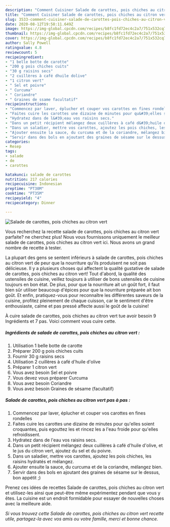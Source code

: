 ```yaml
---
description: "Comment Cuisiner Salade de carottes, pois chiches au citron vert"
title: "Comment Cuisiner Salade de carottes, pois chiches au citron vert"
slug: 3533-comment-cuisiner-salade-de-carottes-pois-chiches-au-citron-vert
date: 2020-08-12T19:58:11.649Z
image: https://img-global.cpcdn.com/recipes/b8fc1fd72ec4c2a7/751x532cq70/salade-de-carottes-pois-chiches-au-citron-vert-photo-principale-de-la-recette.jpg
thumbnail: https://img-global.cpcdn.com/recipes/b8fc1fd72ec4c2a7/751x532cq70/salade-de-carottes-pois-chiches-au-citron-vert-photo-principale-de-la-recette.jpg
cover: https://img-global.cpcdn.com/recipes/b8fc1fd72ec4c2a7/751x532cq70/salade-de-carottes-pois-chiches-au-citron-vert-photo-principale-de-la-recette.jpg
author: Sally Powell
ratingvalue: 4.8
reviewcount: 5
recipeingredient:
- "1 belle botte de carotte"
- "200 g pois chiches cuits"
- "30 g raisins secs"
- "2 cuillères à café dhuile dolive"
- "1 citron vert"
- " Sel et poivre"
- " Curcuma"
- " Coriandre"
- " Graines de ssame facultatif"
recipeinstructions:
- "Commencez par laver, éplucher et couper vos carottes en fines rondelles"
- "Faites cuire les carottes une dizaine de minutes pour qu&#39;elles soient croquantes, puis egouttez les et rincez les a l&#39;eau froide pour qu&#39;elles refroidissent."
- "Hydratez dans de l&#39;eau vos raisins secs."
- "Dans un petit récipient mélangez deux cuillères à café d&#39;huile d&#39;olive, et le jus du citron vert, ajoutez du sel et du poivre."
- "Dans un saladier, mettre vos carottes, ajoutez les pois chiches, les raisins hydratés et mélangez."
- "Ajouter ensuite la sauce, du curcuma et de la coriandre, mélangez bien."
- "Servir dans des bols en ajoutant des graines de sésame sur le dessus, bon appétit ;)"
categories:
- Resep
tags:
- salade
- de
- carottes

katakunci: salade de carottes 
nutrition: 217 calories
recipecuisine: Indonesian
preptime: "PT30M"
cooktime: "PT35M"
recipeyield: "4"
recipecategory: Dinner

---
```



![Salade de carottes, pois chiches au citron vert](https://img-global.cpcdn.com/recipes/b8fc1fd72ec4c2a7/751x532cq70/salade-de-carottes-pois-chiches-au-citron-vert-photo-principale-de-la-recette.jpg)

Vous recherchez la recette salade de carottes, pois chiches au citron vert parfaite? ne cherchez plus! Nous vous fournissons uniquement le meilleur salade de carottes, pois chiches au citron vert ici. Nous avons un grand nombre de recette à tester.

La plupart des gens se sentent inférieurs à salade de carottes, pois chiches au citron vert de peur que la nourriture qu'ils produisent ne soit pas délicieuse. Il y a plusieurs choses qui affectent la qualité gustative de salade de carottes, pois chiches au citron vert! Tout d'abord, la qualité des ustensiles de cuisine, veillez toujours à utiliser de bons ustensiles de cuisine toujours en bon état. De plus, pour que la nourriture ait un goût fort, il faut bien sûr utiliser beaucoup d'épices pour que la nourriture préparée ait bon goût. Et enfin, pratiquez-vous pour reconnaître les différentes saveurs de la cuisine, profitez pleinement de chaque cuisson, car le sentiment d'être enthousiaste, calme et pas pressé affecte aussi le goût de la cuisine!

<!--inarticleads1-->

À cuire salade de carottes, pois chiches au citron vert tue avoir besoin 9 Ingrédients et 7 pas. Voici comment vous cuire cette.

##### Ingrédients de salade de carottes, pois chiches au citron vert :

1. Utilisation 1 belle botte de carotte
1. Préparer 200 g pois chiches cuits
1. Fournir 30 g raisins secs
1. Utilisation 2 cuillères à café d&#39;huile d&#39;olive
1. Préparer 1 citron vert
1. Vous avez besoin  Sel et poivre
1. Vous devez vous préparer  Curcuma
1. Vous avez besoin  Coriandre
1. Vous avez besoin  Graines de sésame (facultatif)




<!--inarticleads2-->

##### Salade de carottes, pois chiches au citron vert pas à pas :

1. Commencez par laver, éplucher et couper vos carottes en fines rondelles
1. Faites cuire les carottes une dizaine de minutes pour qu&#39;elles soient croquantes, puis egouttez les et rincez les a l&#39;eau froide pour qu&#39;elles refroidissent.
1. Hydratez dans de l&#39;eau vos raisins secs.
1. Dans un petit récipient mélangez deux cuillères à café d&#39;huile d&#39;olive, et le jus du citron vert, ajoutez du sel et du poivre.
1. Dans un saladier, mettre vos carottes, ajoutez les pois chiches, les raisins hydratés et mélangez.
1. Ajouter ensuite la sauce, du curcuma et de la coriandre, mélangez bien.
1. Servir dans des bols en ajoutant des graines de sésame sur le dessus, bon appétit ;)




<!--inarticleads1-->

<p>
Prenez ces idées de recettes Salade de carottes, pois chiches au citron vert et utilisez-les ainsi que peut-être même expérimentez pendant que vous y êtes. La cuisine est un endroit formidable pour essayer de nouvelles choses avec la meilleure aide.
</p>

<p>
<i>Si vous trouvez cette Salade de carottes, pois chiches au citron vert recette utile, partagez-la avec vos amis ou votre famille, merci et bonne chance.</i>
</p>
